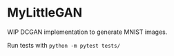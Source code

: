 # MyLittleGAN

WIP DCGAN implementation to generate MNIST images.


Run tests with `python -m pytest tests/`

